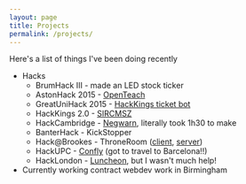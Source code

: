 ```yaml
---
layout: page
title: Projects
permalink: /projects/
---
```


Here's a list of things I've been doing recently

* Hacks
  * BrumHack III - made an LED stock ticker
  * AstonHack 2015 - [OpenTeach](http://devpost.com/software/openteach#more-of-an-idea-than-a-hack)
  * GreatUniHack 2015 - [HackKings ticket bot](https://github.com/sprusr/kings-bot#DISCLAIMER---it-doesnt-work)
  * HackKings 2.0 - [SIRCMSZ](https://github.com/Homletmoo/hk2015)
  * HackCambridge - [Negwarn](https://github.com/sprusr/negwarn#the-rest-of-the-event-was-mucking-about), literally took 1h30 to make
  * BanterHack - KickStopper
  * Hack@Brookes - ThroneRoom ([client](https://github.com/sprusr/throneroom-site), [server](https://github.com/hgat/throneroom))
  * HackUPC - [Confly](https://github.com/sprusr/confly) (got to travel to Barcelona!!)
  * HackLondon - [Luncheon](http://devpost.com/software/luncheon), but I wasn't much help!
* Currently working contract webdev work in Birmingham
